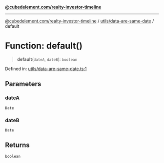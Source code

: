 [**@cubedelement.com/realty-investor-timeline**](../../../index.md)

---

[@cubedelement.com/realty-investor-timeline](../../../modules.md) / [utils/data-are-same-date](../index.md) / default

# Function: default()

> **default**(`dateA`, `dateB`): `boolean`

Defined in: [utils/data-are-same-date.ts:1](https://github.com/kvernon/realty-investor-timeline/blob/c7446a8a5576468ac5874a2dd8323180fa97a55b/src/utils/data-are-same-date.ts#L1)

## Parameters

### dateA

`Date`

### dateB

`Date`

## Returns

`boolean`
